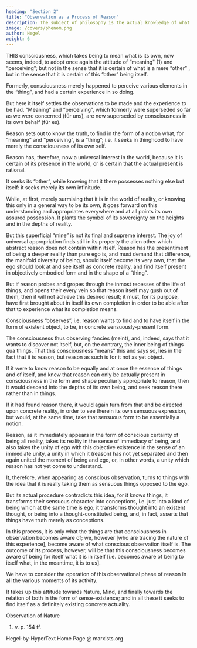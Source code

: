 ```yaml
---
heading: "Section 2"
title: "Observation as a Process of Reason"
description: The subject of philosophy is the actual knowledge of what truly is.
image: /covers/phenom.png
author: Hegel
weight: 6
---
```



<!-- A: Observation as a Process of Reason -->


<!-- Φ 240.  -->

THIS consciousness, which takes being to mean what is its own, now seems, indeed, to adopt once again the attitude of “meaning" (1) and “perceiving”; but not in the sense that it is certain of what is a mere “other” , but in the sense that it is certain of this “other” being itself.

Formerly, consciousness merely happened to perceive various elements in the “thing”, and had a certain experience in so doing. 

But here it itself settles the observations to be made and the experience to be had. “Meaning” and “perceiving”, which formerly were superseded so far as we were concerned (für uns), are now superseded by consciousness in its own behalf (für es). 

Reason sets out to know the truth, to find in the form of a notion what, for “meaning” and “perceiving”, is a “thing”; i.e. it seeks in thinghood to have merely the consciousness of its own self. 

Reason has, therefore, now a universal interest in the world, because it is certain of its presence in the world, or is certain that the actual present is rational. 

It seeks its “other”, while knowing that it there possesses nothing else but itself: it seeks merely its own infinitude.


<!-- Φ 241.  -->

While, at first, merely surmising that it is in the world of reality, or knowing this only in a general way to be its own, it goes forward on this understanding and appropriates everywhere and at all points its own assured possession. It plants the symbol of its sovereignty on the heights and in the depths of reality. 

But this superficial “mine” is not its final and supreme interest. The joy of universal appropriation finds still in its property the alien other which abstract reason does not contain within itself. Reason has the presentiment of being a deeper reality than pure ego is, and must demand that difference, the manifold diversity of being, should itself become its very own, that the ego should look at and see itself as concrete reality, and find itself present in objectively embodied form and in the shape of a “thing”. 

But if reason probes and gropes through the inmost recesses of the life of things, and opens their every vein so that reason itself may gush out of them, then it will not achieve this desired result; it must, for its purpose, have first brought about in itself its own completion in order to be able after that to experience what its completion means.


<!-- Φ 242.  -->

Consciousness “observes”, i.e. reason wants to find and to have itself in the form of existent object, to be, in concrete sensuously-present form. 

The consciousness thus observing fancies (meint), and, indeed, says that it wants to discover not itself, but, on the contrary, the inner being of things qua things. That this consciousness “means” this and says so, lies in the fact that it is reason, but reason as such is for it not as yet object.

If it were to know reason to be equally and at once the essence of things and of itself, and knew that reason can only be actually present in consciousness in the form and shape peculiarly appropriate to reason, then it would descend into the depths of its own being, and seek reason there rather than in things. 

If it had found reason there, it would again turn from that and be directed upon concrete reality, in order to see therein its own sensuous expression, but would, at the same time, take that sensuous form to be essentially a notion.

Reason, as it immediately appears in the form of conscious certainty of being all reality, takes its reality in the sense of immediacy of being, and also takes the unity of ego with this objective existence in the sense of an immediate unity, a unity in which it (reason) has not yet separated and then again united the moment of being and ego, or, in other words, a unity which reason has not yet come to understand. 

It, therefore, when appearing as conscious observation, turns to things with the idea that it is really taking them as sensuous things opposed to the ego. 

But its actual procedure contradicts this idea, for it knows things, it transforms their sensuous character into conceptions, i.e. just into a kind of being which at the same time is ego; it transforms thought into an existent thought, or being into a thought-constituted being, and, in fact, asserts that things have truth merely as conceptions. 

In this process, it is only what the things are that consciousness in observation becomes aware of; we, however [who are tracing the nature of this experience], become aware of what conscious observation itself is. The outcome of its process, however, will be that this consciousness becomes aware of being for itself what it is in itself [i.e. becomes aware of being to itself what, in the meantime, it is to us].

<!-- Φ 243.  -->

We have to consider the operation of this observational phase of reason in all the various moments of its activity. 

It takes up this attitude towards Nature, Mind, and finally towards the relation of both in the form of sense-existence; and in all these it seeks to find itself as a definitely existing concrete actuality.

Observation of Nature

1. v. p. 154 ff.

Hegel-by-HyperText Home Page @ marxists.org